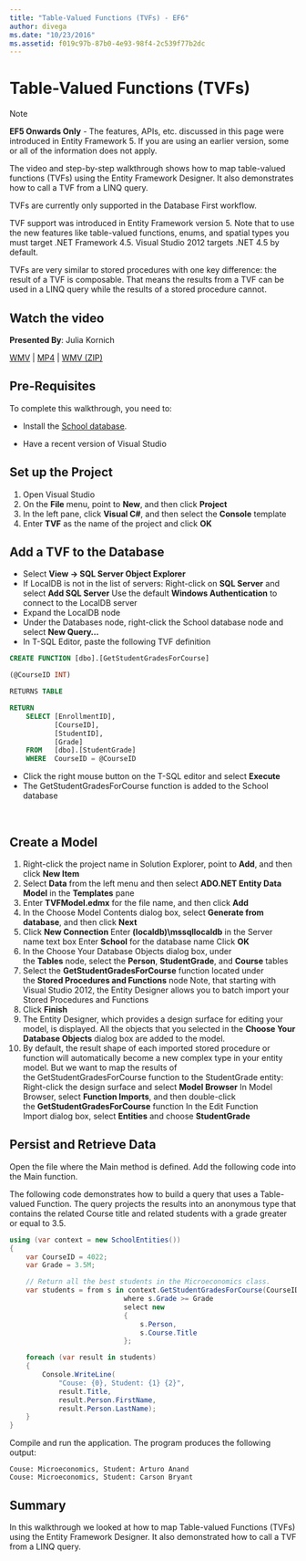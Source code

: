 ```yaml
---
title: "Table-Valued Functions (TVFs) - EF6"
author: divega
ms.date: "10/23/2016"
ms.assetid: f019c97b-87b0-4e93-98f4-2c539f77b2dc
---
```

# Table-Valued Functions (TVFs)
> [!NOTE]
> **EF5 Onwards Only** - The features, APIs, etc. discussed in this page were introduced in Entity Framework 5. If you are using an earlier version, some or all of the information does not apply.

The video and step-by-step walkthrough shows how to map table-valued functions (TVFs) using the Entity Framework Designer. It also demonstrates how to call a TVF from a LINQ query.

TVFs are currently only supported in the Database First workflow.

TVF support was introduced in Entity Framework version 5. Note that to use the new features like table-valued functions, enums, and spatial types you must target .NET Framework 4.5. Visual Studio 2012 targets .NET 4.5 by default.

TVFs are very similar to stored procedures with one key difference: the result of a TVF is composable. That means the results from a TVF can be used in a LINQ query while the results of a stored procedure cannot.

## Watch the video

**Presented By**: Julia Kornich

[WMV](http://download.microsoft.com/download/6/0/A/60A6E474-5EF3-4E1E-B9EA-F51D2DDB446A/HDI-ITPro-MSDN-winvideo-tvf.wmv) | [MP4](http://download.microsoft.com/download/6/0/A/60A6E474-5EF3-4E1E-B9EA-F51D2DDB446A/HDI-ITPro-MSDN-mp4video-tvf.m4v) | [WMV (ZIP)](http://download.microsoft.com/download/6/0/A/60A6E474-5EF3-4E1E-B9EA-F51D2DDB446A/HDI-ITPro-MSDN-winvideo-tvf.zip)

## Pre-Requisites

To complete this walkthrough, you need to:

- Install the [School database](~/ef6/resources/school-database.md).

- Have a recent version of Visual Studio

## Set up the Project

1.  Open Visual Studio
2.  On the **File** menu, point to **New**, and then click **Project**
3.  In the left pane, click **Visual C\#**, and then select the **Console** template
4.  Enter **TVF** as the name of the project and click **OK**

## Add a TVF to the Database

-   Select **View -&gt; SQL Server Object Explorer**
-   If LocalDB is not in the list of servers:
    Right-click on **SQL Server** and select **Add SQL Server**
    Use the default **Windows Authentication** to connect to the LocalDB server
-   Expand the LocalDB node
-   Under the Databases node, right-click the School database node and select **New Query…**
-   In T-SQL Editor, paste the following TVF definition

``` SQL
CREATE FUNCTION [dbo].[GetStudentGradesForCourse]

(@CourseID INT)

RETURNS TABLE

RETURN
    SELECT [EnrollmentID],
           [CourseID],
           [StudentID],
           [Grade]
    FROM   [dbo].[StudentGrade]
    WHERE  CourseID = @CourseID
```

-   Click the right mouse button on the T-SQL editor and select **Execute**
-   The GetStudentGradesForCourse function is added to the School database

 

## Create a Model

1.  Right-click the project name in Solution Explorer, point to **Add**, and then click **New Item**
2.  Select **Data** from the left menu and then select **ADO.NET Entity Data Model** in the **Templates** pane
3.  Enter **TVFModel.edmx** for the file name, and then click **Add**
4.  In the Choose Model Contents dialog box, select **Generate from database**, and then click **Next**
5.  Click **New Connection**
    Enter **(localdb)\\mssqllocaldb** in the Server name text box
    Enter **School** for the database name
    Click **OK**
6.  In the Choose Your Database Objects dialog box, under the **Tables** node, select the **Person**, **StudentGrade**, and **Course** tables
7.  Select the **GetStudentGradesForCourse** function located under the **Stored Procedures and Functions** node
    Note, that starting with Visual Studio 2012, the Entity Designer allows you to batch import your Stored Procedures and Functions
8.  Click **Finish**
9.  The Entity Designer, which provides a design surface for editing your model, is displayed. All the objects that you selected in the **Choose Your Database Objects** dialog box are added to the model.
10. By default, the result shape of each imported stored procedure or function will automatically become a new complex type in your entity model. But we want to map the results of the GetStudentGradesForCourse function to the StudentGrade entity:
    Right-click the design surface and select **Model Browser**
    In Model Browser, select **Function Imports**, and then double-click the **GetStudentGradesForCourse** function
    In the Edit Function Import dialog box, select **Entities** and choose **StudentGrade**

## Persist and Retrieve Data

Open the file where the Main method is defined. Add the following code into the Main function.

The following code demonstrates how to build a query that uses a Table-valued Function. The query projects the results into an anonymous type that contains the related Course title and related students with a grade greater or equal to 3.5.

``` csharp
using (var context = new SchoolEntities())
{
    var CourseID = 4022;
    var Grade = 3.5M;

    // Return all the best students in the Microeconomics class.
    var students = from s in context.GetStudentGradesForCourse(CourseID)
                            where s.Grade >= Grade
                            select new
                            {
                                s.Person,
                                s.Course.Title
                            };

    foreach (var result in students)
    {
        Console.WriteLine(
            "Couse: {0}, Student: {1} {2}",
            result.Title,  
            result.Person.FirstName,  
            result.Person.LastName);
    }
}
```

Compile and run the application. The program produces the following output:

```
Couse: Microeconomics, Student: Arturo Anand
Couse: Microeconomics, Student: Carson Bryant
```

## Summary

In this walkthrough we looked at how to map Table-valued Functions (TVFs) using the Entity Framework Designer. It also demonstrated how to call a TVF from a LINQ query.
